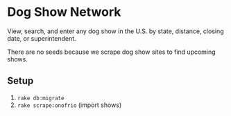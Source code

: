 # Dog Show Network

View, search, and enter any dog show in the U.S. by state, distance, closing date, or superintendent.

There are no seeds because we scrape dog show sites to find upcoming shows.

## Setup

1. `rake db:migrate`
1. `rake scrape:onofrio` (import shows)
